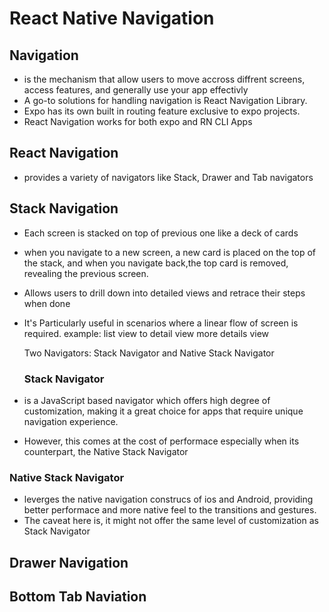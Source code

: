 # React Native Navigation

## Navigation

- is the mechanism that allow users to move accross diffrent screens, access features, and generally use your app effectivly
- A go-to solutions for handling navigation is React Navigation Library.
- Expo has its own built in routing feature exclusive to expo projects.
- React Navigation works for both expo and RN CLI Apps

## React Navigation

- provides a variety of navigators like Stack, Drawer and Tab navigators

## Stack Navigation

- Each screen is stacked on top of previous one like a deck of cards
- when you navigate to a new screen, a new card is placed on the top of the stack, and when you navigate back,the top card is removed, revealing the previous screen.
- Allows users to drill down into detailed views and retrace their steps when done
- It's Particularly useful in scenarios where a linear flow of screen is required.
  example: list view to detail view more details view

  Two Navigators: Stack Navigator and Native Stack Navigator

  ### Stack Navigator

- is a JavaScript based navigator which offers high degree of customization, making it a great choice for apps that require unique navigation experience.

- However, this comes at the cost of performace especially when its counterpart, the Native Stack Navigator

### Native Stack Navigator

- leverges the native navigation construcs of ios and Android, providing better performace and more native feel to the transitions and gestures.
- The caveat here is, it might not offer the same level of customization as Stack Navigator

## Drawer Navigation

## Bottom Tab Naviation

